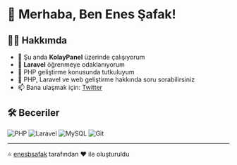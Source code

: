# 👋 Merhaba, Ben Enes Şafak!

## 👨‍💻 Hakkımda

- 🔭 Şu anda **KolayPanel** üzerinde çalışıyorum
- 🌱 **Laravel** öğrenmeye odaklanıyorum
- 👀 PHP geliştirme konusunda tutkuluyum
- 💬 PHP, Laravel ve web geliştirme hakkında soru sorabilirsiniz
- 📫 Bana ulaşmak için: [Twitter](https://twitter.com/enessafakb)

## 🛠 Beceriler

![PHP](https://img.shields.io/badge/-PHP-777BB4?style=for-the-badge&logo=php&logoColor=white)
![Laravel](https://img.shields.io/badge/-Laravel-FF2D20?style=for-the-badge&logo=laravel&logoColor=white)
![MySQL](https://img.shields.io/badge/-MySQL-4479A1?style=for-the-badge&logo=mysql&logoColor=white)
![Git](https://img.shields.io/badge/-Git-F05032?style=for-the-badge&logo=git&logoColor=white)

---

⭐️ [enesbsafak](https://github.com/enesbsafak) tarafından ❤️ ile oluşturuldu
